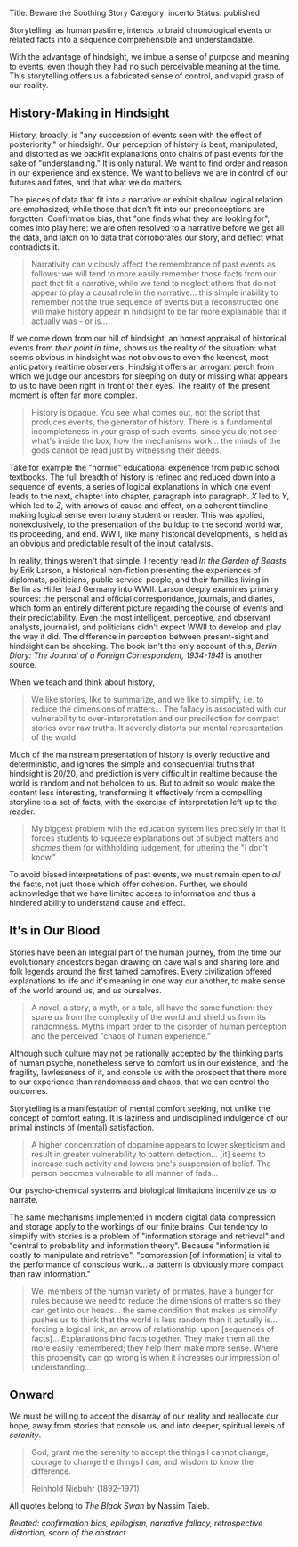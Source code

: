 Title: Beware the Soothing Story 
Category: incerto 
Status: published

Storytelling, as human pastime, intends to braid chronological events or related facts into a sequence comprehensible and understandable.

With the advantage of hindsight, we imbue a sense of purpose and meaning to events, even though they had no such perceivable meaning at the time. This storytelling offers us a fabricated sense of control, and vapid grasp of our reality.

## History-Making in Hindsight

History, broadly, is "any succession of events seen with the effect of posteriority," or hindsight. Our perception of history is bent, manipulated, and distorted as we backfit explanations onto chains of past events for the sake of "understanding." It is only natural. We want to find order and reason in our experience and existence. We want to believe we are in control of our futures and fates, and that what we do matters. 

The pieces of data that fit into a narrative or exhibit shallow logical relation are emphasized, while those that don't fit into our preconceptions are forgotten. Confirmation bias, that "one finds what they are looking for", comes into play here: we are often resolved to a narrative before we get all the data, and latch on to data that corroborates our story, and deflect what contradicts it. 

> Narrativity can viciously affect the remembrance of past events as follows: we will tend to more easily remember those facts from our past that fit a narrative, while we tend to neglect others that do not appear to play a causal role in the narrative... this simple inability to remember not the true sequence of events but a reconstructed one will make history appear in hindsight to be far more explainable that it actually was - or is...

If we come down from our hill of hindsight, an honest appraisal of historical events from _their point in time_, shows us the reality of the situation: what seems obvious in hindsight was not obvious to even the keenest, most anticipatory realtime observers. Hindsight offers an arrogant perch 
from which we judge our ancestors for sleeping on duty or missing what appears to us to have been right in front of their eyes. The reality of the present moment is often far more complex.

> History is opaque. You see what comes out, not the script that produces events, the generator of history. There is a fundamental incompleteness in your grasp of such events, since you do not see what's inside the box, how the mechanisms work... the minds of the gods cannot be read just by witnessing their deeds.

Take for example the "normie" educational experience from public school textbooks. The full breadth of history is refined and reduced down into a sequence of events, a series of logical explanations in which one event leads to the next, chapter into chapter, paragraph into paragraph. _X_ led to 
_Y_, which led to _Z_, with arrows of cause and effect, on a coherent timeline making logical sense even to any student or reader. 
This was applied, nonexclusively, to the presentation of the buildup to the second world war, its proceeding, and end. WWII, like many historical developments, is held as an obvious and predictable result of the input catalysts.

In reality, things weren't that simple. I recently read _In the Garden of Beasts_ by Erik Larson, a historical non-fiction presenting the experiences of diplomats, politicians, public service-people, and their families living in Berlin as Hitler lead Germany into WWII. Larson deeply examines primary sources: the personal and official correspondance, journals, and diaries, which form an entirely different picture regarding the course of events and their predictability. Even the most intelligent, perceptive, and observant analysts, journalist, and politicians didn't expect WWII to develop and play the way it did. The difference in perception between present-sight and hindsight can be shocking. The book isn't the only account of this, _Berlin Diary: The Journal of a Foreign Correspondent, 1934-1941_ is another source.

When we teach and think about history,

> We like stories, like to summarize, and we like to simplify, i.e. to reduce the dimensions of matters... The fallacy is associated with our vulnerability to over-interpretation and our predilection for compact stories over raw truths. It severely distorts our mental representation of the world.

Much of the mainstream presentation of history is overly reductive and deterministic, and ignores the simple and consequential truths that hindsight is 20/20, and prediction is very difficult in realtime because the world is random and not beholden to us. But to admit so would make the content less interesting, transforming it effectively from a compelling storyline to a set of facts, with the exercise of interpretation left up to the reader.  

> My biggest problem with the education system lies precisely in that it forces students to squeeze explanations out of  subject matters and _shames_ them for withholding judgement, for uttering the "I don't know."

To avoid biased interpretations of past events, we must remain open to _all_ the facts, not just those which offer cohesion. Further, we should acknowledge that we have limited access to information and thus a hindered ability to understand cause and effect.

## It's in Our Blood

Stories have been an integral part of the human journey, from the time our evolutionary ancestors began drawing on cave walls and sharing lore and folk legends around the first tamed campfires. Every civilization offered explanations to life and it's meaning in one way our another, to make sense of the world around us, and _us_ ourselves.

> A novel, a story, a myth, or a tale, all have the same function: they spare us from the complexity of the world and shield us from its randomness. Myths impart order to the disorder of human perception and the perceived "chaos of human experience."

Although such culture may not be rationally accepted by the thinking parts of human psyche, nonetheless serve to comfort us in our existence, and the fragility, lawlessness of it, and console us with the prospect that there more to our experience than randomness and chaos, that we can control the outcomes.

Storytelling is a manifestation of mental comfort seeking, not unlike the concept of comfort eating. It is laziness and undisciplined indulgence of our primal instincts of (mental) satisfaction.

> A higher concentration of dopamine appears to lower skepticism and result in greater vulnerability to pattern detection... [it] seems to increase such activity and lowers one's suspension of belief. The person becomes vulnerable to all manner of fads...

Our psycho-chemical systems and biological limitations incentivize us to narrate.

The same mechanisms implemented in modern digital data compression and storage apply to the workings of our finite brains. Our tendency to simplify with stories is a problem of "information storage and retrieval" and "central to probability and information theory". Because "information is costly to
manipulate and retrieve", "compression [of information] is vital to the performance of conscious work... a pattern is obviously more compact than raw information."

> We, members of the human variety of primates, have a hunger for rules because we need to reduce the dimensions of matters so they can get into our heads... the same condition that makes us simplify pushes us to think that the world is less random than it actually is... forcing a logical link, 
> an arrow of relationship, upon [sequences of facts]... Explanations bind facts together. They make them all the more easily remembered; they help them make more sense. Where this propensity can go wrong is when it increases our impression of understanding...

## Onward

We must be willing to accept the disarray of our reality and reallocate our hope, away from stories that console us, and into deeper, spiritual levels of _serenity_.

> God, grant me the serenity to accept the things I cannot change, courage to change the things I can, and wisdom to know the difference. <p class="annotation">Reinhold Niebuhr (1892–1971)</p>

All quotes belong to _The Black Swan_ by Nassim Taleb.

_Related: confirmation bias, epilogism, narrative fallacy, retrospective distortion, scorn of the abstract_
